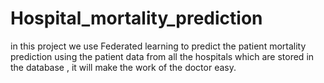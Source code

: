 # Hospital_mortality_prediction
in this project we use Federated learning to predict the patient mortality prediction using the patient data from all the hospitals which are stored in the database , it will make the work of the doctor easy.
